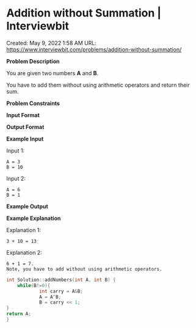 # Addition without Summation | Interviewbit

Created: May 9, 2022 1:58 AM
URL: https://www.interviewbit.com/problems/addition-without-summation/

**Problem Description**

You are given two numbers **A** and **B**.

You have to add them without using arithmetic operators and return their sum.

**Problem Constraints**

**Input Format**

**Output Format**

**Example Input**

Input 1:

```
A = 3
B = 10

```

Input 2:

```
A = 6
B = 1

```

**Example Output**

**Example Explanation**

Explanation 1:

```
3 + 10 = 13
```

Explanation 2:

```
6 + 1 = 7.
Note, you have to add without using arithmetic operators.

```

```cpp
int Solution::addNumbers(int A, int B) {
    while(B!=0){
            int carry = A&B;
            A = A^B;
            B = carry << 1;
}
return A;
}
```